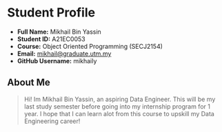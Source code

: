 # Student Profile

- **Full Name:** Mikhail Bin Yassin
- **Student ID:** A21EC0053
- **Course:** Object Oriented Programming (SECJ2154)
- **Email:** mikhail@graduate.utm.my
- **GitHub Username:** mikhaiIy

## About Me
> Hi! Im Mikhail Bin Yassin, an aspiring Data Engineer. This will be my last study semester before going into my internship program for 1 year. I hope that I can learn alot from this course to upskill my Data Engineering career!
